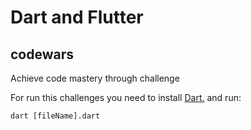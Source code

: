 # Dart and Flutter

## codewars

Achieve code mastery through challenge

For run this challenges you need to install [Dart.](https://www.dartlang.org/install) and run:

```
dart [fileName].dart
```
